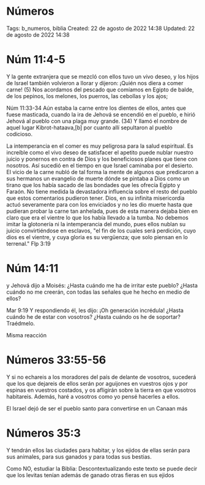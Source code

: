 # Números

Tags: b_numeros, biblia
Created: 22 de agosto de 2022 14:38
Updated: 22 de agosto de 2022 14:38

# Núm 11:4-5

Y la gente extranjera que se mezcló con ellos tuvo un vivo deseo, y los hijos de Israel también volvieron a llorar y dijeron: ¡Quién nos diera a comer carne! (5) Nos acordamos del pescado que comíamos en Egipto de balde, de los pepinos, los melones, los puerros, las cebollas y los ajos;

Núm 11:33-34 Aún estaba la carne entre los dientes de ellos, antes que fuese masticada, cuando la ira de Jehová se encendió en el pueblo, e hirió Jehová al pueblo con una plaga muy grande. (34) Y llamó el nombre de aquel lugar Kibrot-hataava,[b] por cuanto allí sepultaron al pueblo codicioso.

La intemperancia en el comer es muy peligrosa para la salud espiritual. Es increíble como el vivo deseo de satisfacer el apetito puede nublar nuestro juicio y ponernos en contra de Dios y los beneficiosos planes que tiene con nosotros. Así sucedió en el tiempo en que Israel caminaba por el desierto. El vicio de la carne nubló de tal forma la mente de algunos que predicaron a sus hermanos un evangelio de muerte dónde se pintaba a Dios como un tirano que los había sacado de las bondades que les ofrecía Egipto y Faraón. No tiene medida la devastadora influencia sobre el resto del pueblo que estos comentarios pudieron tener. Dios, en su infinita misericordia actuó severamente para con los enviciados y no les dio muerte hasta que pudieran probar la carne tan anhelada, pues de esta manera dejaba bien en claro que era el vientre lo que los había llevado a la tumba. No debemos imitar la glotonería ni la intemperancia del mundo, pues ellos nublan su juicio convirtiéndose en esclavos, "el fin de los cuales será perdición, cuyo dios es el vientre, y cuya gloria es su vergüenza; que solo piensan en lo terrenal." Flp 3:19

# Núm 14:11

y Jehová dijo a Moisés: ¿Hasta cuándo me ha de irritar este pueblo? ¿Hasta cuándo no me creerán, con todas las señales que he hecho en medio de ellos?

Mar 9:19 Y respondiendo él, les dijo: ¡Oh generación incrédula! ¿Hasta cuándo he de estar con vosotros? ¿Hasta cuándo os he de soportar? Traédmelo.

Misma reacción

# Números 33:55‭-‬56

Y si no echareis a los moradores del país de delante de vosotros, sucederá que los que dejareis de ellos serán por aguijones en vuestros ojos y por espinas en vuestros costados, y os afligirán sobre la tierra en que vosotros habitareis. Además, haré a vosotros como yo pensé hacerles a ellos.

El Israel dejó de ser el pueblo santo para convertirse en un Canaan más

# Números 35:3

Y tendrán ellos las ciudades para habitar, y los ejidos de ellas serán para sus animales, para sus ganados y para todas sus bestias.

Como NO, estudiar la Biblia: Descontextualizando este texto se puede decir que los levitas tenían además de ganado otras fieras en sus ejidos